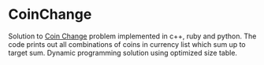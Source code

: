 CoinChange
==========
Solution to [Coin Change](http://www.algorithmist.com/index.php/Coin_Change) problem implemented in c++, ruby and python. The code prints out all combinations of coins in currency list which sum up to target sum. Dynamic programming solution using optimized size table.
